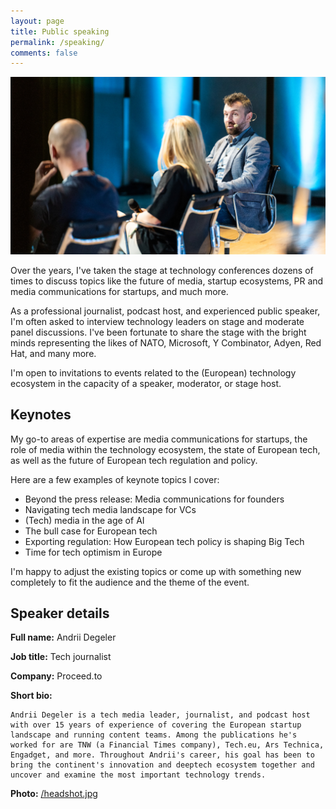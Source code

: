 ```yaml
---
layout: page
title: Public speaking
permalink: /speaking/
comments: false
---
```


![TechChill Milano 2023](/assets/img/public-speaking.jpg)

Over the years, I've taken the stage at technology conferences dozens of times to discuss topics like the future of media, startup ecosystems, PR and media communications for startups, and much more. 

As a professional journalist, podcast host, and experienced public speaker, I'm often asked to interview technology leaders on stage and moderate panel discussions. I've been fortunate to share the stage with the bright minds representing the likes of NATO, Microsoft, Y Combinator, Adyen, Red Hat, and many more. 

I'm open to invitations to events related to the (European) technology ecosystem in the capacity of a speaker, moderator, or stage host. 

## Keynotes

My go-to areas of expertise are media communications for startups, the role of media within the technology ecosystem, the state of European tech, as well as the future of European tech regulation and policy. 

Here are a few examples of keynote topics I cover: 

- Beyond the press release: Media communications for founders
- Navigating tech media landscape for VCs
- (Tech) media in the age of AI
- The bull case for European tech
- Exporting regulation: How European tech policy is shaping Big Tech
- Time for tech optimism in Europe

I'm happy to adjust the existing topics or come up with something new completely to fit the audience and the theme of the event. 

## Speaker details

**Full name:** Andrii Degeler

**Job title:** Tech journalist

**Company:** Proceed.to

**Short bio:** 

```
Andrii Degeler is a tech media leader, journalist, and podcast host with over 15 years of experience of covering the European startup landscape and running content teams. Among the publications he's worked for are TNW (a Financial Times company), Tech.eu, Ars Technica, Engadget, and more. Throughout Andrii's career, his goal has been to bring the continent's innovation and deeptech ecosystem together and uncover and examine the most important technology trends.
```

**Photo:** [/headshot.jpg](https://shlema.me/assets/img/headshot.jpg)